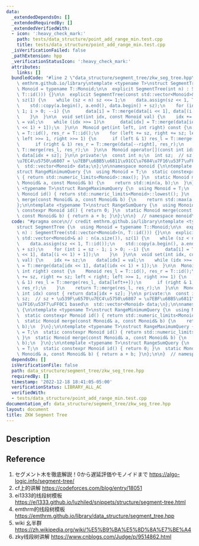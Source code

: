```yaml
---
data:
  _extendedDependsOn: []
  _extendedRequiredBy: []
  _extendedVerifiedWith:
  - icon: ':heavy_check_mark:'
    path: tests/data_structure/point_add_range_min.test.cpp
    title: tests/data_structure/point_add_range_min.test.cpp
  _isVerificationFailed: false
  _pathExtension: hpp
  _verificationStatusIcon: ':heavy_check_mark:'
  attributes:
    links: []
  bundledCode: "#line 2 \"data_structure/segment_tree/zkw_seg_tree.hpp\"\n// credit\
    \ emthrm.github.io/library\ntemplate <typename T>\nstruct SegmentTree {\n  using\
    \ Monoid = typename T::Monoid;\n\n  explicit SegmentTree(int n) : SegmentTree(std::vector<Monoid>(n,\
    \ T::id())) {}\n\n  explicit SegmentTree(const std::vector<Monoid>& a) : n(a.size()),\
    \ sz(1) {\n    while (sz < n) sz <<= 1;\n    data.assign(sz << 1, T::id());\n\
    \    std::copy(a.begin(), a.end(), data.begin() + sz);\n    for (int i = sz -\
    \ 1; i > 0; --i) {\n      data[i] = T::merge(data[i << 1], data[(i << 1) + 1]);\n\
    \    }\n  }\n\n  void set(int idx, const Monoid val) {\n    idx += sz;\n    data[idx]\
    \ = val;\n    while (idx >>= 1)\n      data[idx] = T::merge(data[idx << 1], data[(idx\
    \ << 1) + 1]);\n  }\n\n  Monoid get(int left, int right) const {\n    Monoid res_l\
    \ = T::id(), res_r = T::id();\n    for (left += sz, right += sz; left < right;\
    \ left >>= 1, right >>= 1) {\n      if (left & 1) res_l = T::merge(res_l, data[left++]);\n\
    \      if (right & 1) res_r = T::merge(data[--right], res_r);\n    }\n    return\
    \ T::merge(res_l, res_r);\n  }\n\n  Monoid operator[](const int idx) const { return\
    \ data[idx + sz]; }\n\n private:\n  const int n;\n  int sz;  // sz + \u539F\u6570\
    \u7EC4\u5750\u6807 = \u7EBF\u6BB5\u6811\u91CC\u7684\u7F16\u53F7\uFF0C1 based\n\
    \  std::vector<Monoid> data;\n};\n\nnamespace monoid {\n\ntemplate <typename T>\n\
    struct RangeMinimumQuery {\n  using Monoid = T;\n  static constexpr Monoid id()\
    \ { return std::numeric_limits<Monoid>::max(); }\n  static Monoid merge(const\
    \ Monoid& a, const Monoid& b) {\n    return std::min(a, b);\n  }\n};\n\ntemplate\
    \ <typename T>\nstruct RangeMaximumQuery {\n  using Monoid = T;\n  static constexpr\
    \ Monoid id() { return std::numeric_limits<Monoid>::lowest(); }\n  static Monoid\
    \ merge(const Monoid& a, const Monoid& b) {\n    return std::max(a, b);\n  }\n\
    };\n\ntemplate <typename T>\nstruct RangeSumQuery {\n  using Monoid = T;\n  static\
    \ constexpr Monoid id() { return 0; }\n  static Monoid merge(const Monoid& a,\
    \ const Monoid& b) { return a + b; }\n};\n\n}  // namespace monoid\n"
  code: "#pragma once\n// credit emthrm.github.io/library\ntemplate <typename T>\n\
    struct SegmentTree {\n  using Monoid = typename T::Monoid;\n\n  explicit SegmentTree(int\
    \ n) : SegmentTree(std::vector<Monoid>(n, T::id())) {}\n\n  explicit SegmentTree(const\
    \ std::vector<Monoid>& a) : n(a.size()), sz(1) {\n    while (sz < n) sz <<= 1;\n\
    \    data.assign(sz << 1, T::id());\n    std::copy(a.begin(), a.end(), data.begin()\
    \ + sz);\n    for (int i = sz - 1; i > 0; --i) {\n      data[i] = T::merge(data[i\
    \ << 1], data[(i << 1) + 1]);\n    }\n  }\n\n  void set(int idx, const Monoid\
    \ val) {\n    idx += sz;\n    data[idx] = val;\n    while (idx >>= 1)\n      data[idx]\
    \ = T::merge(data[idx << 1], data[(idx << 1) + 1]);\n  }\n\n  Monoid get(int left,\
    \ int right) const {\n    Monoid res_l = T::id(), res_r = T::id();\n    for (left\
    \ += sz, right += sz; left < right; left >>= 1, right >>= 1) {\n      if (left\
    \ & 1) res_l = T::merge(res_l, data[left++]);\n      if (right & 1) res_r = T::merge(data[--right],\
    \ res_r);\n    }\n    return T::merge(res_l, res_r);\n  }\n\n  Monoid operator[](const\
    \ int idx) const { return data[idx + sz]; }\n\n private:\n  const int n;\n  int\
    \ sz;  // sz + \u539F\u6570\u7EC4\u5750\u6807 = \u7EBF\u6BB5\u6811\u91CC\u7684\
    \u7F16\u53F7\uFF0C1 based\n  std::vector<Monoid> data;\n};\n\nnamespace monoid\
    \ {\n\ntemplate <typename T>\nstruct RangeMinimumQuery {\n  using Monoid = T;\n\
    \  static constexpr Monoid id() { return std::numeric_limits<Monoid>::max(); }\n\
    \  static Monoid merge(const Monoid& a, const Monoid& b) {\n    return std::min(a,\
    \ b);\n  }\n};\n\ntemplate <typename T>\nstruct RangeMaximumQuery {\n  using Monoid\
    \ = T;\n  static constexpr Monoid id() { return std::numeric_limits<Monoid>::lowest();\
    \ }\n  static Monoid merge(const Monoid& a, const Monoid& b) {\n    return std::max(a,\
    \ b);\n  }\n};\n\ntemplate <typename T>\nstruct RangeSumQuery {\n  using Monoid\
    \ = T;\n  static constexpr Monoid id() { return 0; }\n  static Monoid merge(const\
    \ Monoid& a, const Monoid& b) { return a + b; }\n};\n\n}  // namespace monoid"
  dependsOn: []
  isVerificationFile: false
  path: data_structure/segment_tree/zkw_seg_tree.hpp
  requiredBy: []
  timestamp: '2022-12-18 18:41:05-05:00'
  verificationStatus: LIBRARY_ALL_AC
  verifiedWith:
  - tests/data_structure/point_add_range_min.test.cpp
documentation_of: data_structure/segment_tree/zkw_seg_tree.hpp
layout: document
title: ZKW Segment Tree
---
```


## Description

## Reference
1. セグメント木を徹底解説！0から遅延評価やモノイドまで https://algo-logic.info/segment-tree/ 
2. cf上的讲解 https://codeforces.com/blog/entry/18051
3. ei1333的线段树模板 https://ei1333.github.io/luzhiled/snippets/structure/segment-tree.html
4. emthrm的线段树模板 https://emthrm.github.io/library/data_structure/segment_tree.hpp
5. wiki 幺半群 https://zh.wikipedia.org/wiki/%E5%B9%BA%E5%8D%8A%E7%BE%A4
6. zky线段树讲解 https://www.cnblogs.com/Judge/p/9514862.html
